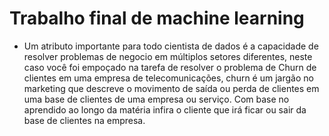 #  Trabalho final de machine learning
- Um atributo importante para todo cientista de dados é a capacidade de resolver problemas de negocio em múltiplos setores diferentes,  neste caso você foi empoçado na tarefa de resolver o problema de Churn de clientes em uma empresa de telecomunicações, churn é um jargão no marketing que descreve o movimento de saída ou perda de clientes em uma base de clientes de uma empresa ou serviço. Com base no aprendido ao longo da matéria  infira o cliente que irá ficar ou sair da base de clientes na empresa.
